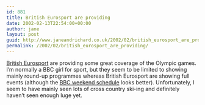 ```yaml
---
id: 881
title: British Eurosport are providing
date: 2002-02-13T22:54:00+00:00
author: jane
layout: post
guid: http://www.janeandrichard.co.uk/2002/02/british_eurosport_are_providing
permalink: /2002/02/british_eurosport_are_providing/
---
```

[British Eurosport](http://www.eurosport.com/home/pages/L2/S82/stories_Lng2_Spo82.shtml) are providing some great coverage of the Olympic games. I&#8217;m normally a BBC girl for sport, but they seem to be limited to showing mainly round-up programmes whereas British Eurosport are showing full events (although the [BBC weekend schedule](http://news.bbc.co.uk/winterolympics2002/hi/english/bbc_coverage/newsid_1766000/1766706.stm) looks better). Unfortunately, I seem to have mainly seen lots of cross country ski-ing and definitely haven&#8217;t seen enough luge yet.